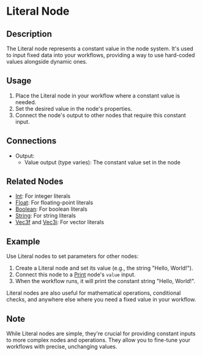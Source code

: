 # Literal Node

## Description
The Literal node represents a constant value in the node system. It's used to input fixed data into your workflows, providing a way to use hard-coded values alongside dynamic ones.

## Usage
1. Place the Literal node in your workflow where a constant value is needed.
2. Set the desired value in the node's properties.
3. Connect the node's output to other nodes that require this constant input.

## Connections
- Output:
    - Value output (type varies): The constant value set in the node

## Related Nodes
- [Int](int-node.md): For integer literals
- [Float](float-node.md): For floating-point literals
- [Boolean](boolean-node.md): For boolean literals
- [String](string-node.md): For string literals
- [Vec3f](vec3f-node.md) and [Vec3i](vec3i-node.md): For vector literals

## Example
Use Literal nodes to set parameters for other nodes:

1. Create a Literal node and set its value (e.g., the string "Hello, World!").
2. Connect this node to a [Print](print-node.md) node's `value` input.
3. When the workflow runs, it will print the constant string "Hello, World!".

Literal nodes are also useful for mathematical operations, conditional checks, and anywhere else where you need a fixed value in your workflow.

## Note
While Literal nodes are simple, they're crucial for providing constant inputs to more complex nodes and operations. They allow you to fine-tune your workflows with precise, unchanging values.